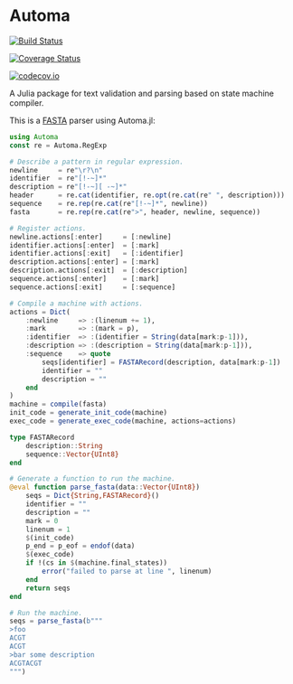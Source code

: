 # Automa

[![Build Status](https://travis-ci.org/bicycle1885/Automa.jl.svg?branch=master)](https://travis-ci.org/bicycle1885/Automa.jl)

[![Coverage Status](https://coveralls.io/repos/bicycle1885/Automa.jl/badge.svg?branch=master&service=github)](https://coveralls.io/github/bicycle1885/Automa.jl?branch=master)

[![codecov.io](http://codecov.io/github/bicycle1885/Automa.jl/coverage.svg?branch=master)](http://codecov.io/github/bicycle1885/Automa.jl?branch=master)

A Julia package for text validation and parsing based on state machine compiler.

This is a [FASTA](https://en.wikipedia.org/wiki/FASTA_format) parser using
Automa.jl:
```julia
using Automa
const re = Automa.RegExp

# Describe a pattern in regular expression.
newline     = re"\r?\n"
identifier  = re"[!-~]*"
description = re"[!-~][ -~]*"
header      = re.cat(identifier, re.opt(re.cat(re" ", description)))
sequence    = re.rep(re.cat(re"[!-~]*", newline))
fasta       = re.rep(re.cat(re">", header, newline, sequence))

# Register actions.
newline.actions[:enter]     = [:newline]
identifier.actions[:enter]  = [:mark]
identifier.actions[:exit]   = [:identifier]
description.actions[:enter] = [:mark]
description.actions[:exit]  = [:description]
sequence.actions[:enter]    = [:mark]
sequence.actions[:exit]     = [:sequence]

# Compile a machine with actions.
actions = Dict(
    :newline     => :(linenum += 1),
    :mark        => :(mark = p),
    :identifier  => :(identifier = String(data[mark:p-1])),
    :description => :(description = String(data[mark:p-1])),
    :sequence    => quote
        seqs[identifier] = FASTARecord(description, data[mark:p-1])
        identifier = ""
        description = ""
    end
)
machine = compile(fasta)
init_code = generate_init_code(machine)
exec_code = generate_exec_code(machine, actions=actions)

type FASTARecord
    description::String
    sequence::Vector{UInt8}
end

# Generate a function to run the machine.
@eval function parse_fasta(data::Vector{UInt8})
    seqs = Dict{String,FASTARecord}()
    identifier = ""
    description = ""
    mark = 0
    linenum = 1
    $(init_code)
    p_end = p_eof = endof(data)
    $(exec_code)
    if !(cs in $(machine.final_states))
        error("failed to parse at line ", linenum)
    end
    return seqs
end

# Run the machine.
seqs = parse_fasta(b"""
>foo
ACGT
ACGT
>bar some description
ACGTACGT
""")
```
